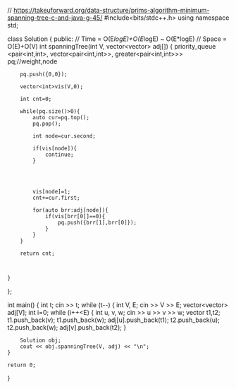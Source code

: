 // https://takeuforward.org/data-structure/prims-algorithm-minimum-spanning-tree-c-and-java-g-45/
#include<bits/stdc++.h>
using namespace std;


class Solution
{
public:
    // Time = O(E*logE)+O(E*logE) ~ O(E*logE)
    // Space = O(E)+O(V)
    int spanningTree(int V, vector<vector<int>> adj[])
    {
        priority_queue <pair<int,int>, vector<pair<int,int>>, greater<pair<int,int>>> pq;//weight,node
        
        
        pq.push({0,0});
        
        vector<int>vis(V,0);
        
        int cnt=0;
        
        while(pq.size()>0){
            auto cur=pq.top();
            pq.pop();
            
            int node=cur.second;
            
            if(vis[node]){
                continue;
            }
            
            
            
            
            vis[node]=1;
            cnt+=cur.first;
            
            for(auto brr:adj[node]){
                if(vis[brr[0]]==0){
                    pq.push({brr[1],brr[0]});
                }
            }
        }
        
        return cnt;
        
        
        
    }
};






int main()
{
    int t;
    cin >> t;
    while (t--) {
        int V, E;
        cin >> V >> E;
        vector<vector<int>> adj[V];
        int i=0;
        while (i++<E) {
            int u, v, w;
            cin >> u >> v >> w;
            vector<int> t1,t2;
            t1.push_back(v);
            t1.push_back(w);
            adj[u].push_back(t1);
            t2.push_back(u);
            t2.push_back(w);
            adj[v].push_back(t2);
        }
        
        Solution obj;
    	cout << obj.spanningTree(V, adj) << "\n";
    }

    return 0;
}


